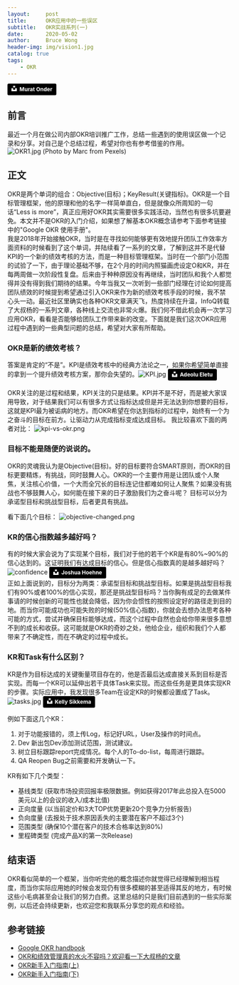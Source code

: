 ```yaml
---
layout:     post
title:      OKR应用中的一些误区
subtitle:   OKR实战系列(一)
date:       2020-05-02
author:     Bruce Wong
header-img: img/vision1.jpg
catalog: true
tags:
    - OKR
---
```

<a style="background-color:black;color:white;text-decoration:none;padding:4px 6px;font-family:-apple-system, BlinkMacSystemFont, &quot;San Francisco&quot;, &quot;Helvetica Neue&quot;, Helvetica, Ubuntu, Roboto, Noto, &quot;Segoe UI&quot;, Arial, sans-serif;font-size:12px;font-weight:bold;line-height:1.2;display:inline-block;border-radius:3px" href="https://unsplash.com/@muratodr?utm_medium=referral&amp;utm_campaign=photographer-credit&amp;utm_content=creditBadge" target="_blank" rel="noopener noreferrer" title="Download free do whatever you want high-resolution photos from Murat Onder"><span style="display:inline-block;padding:2px 3px"><svg xmlns="http://www.w3.org/2000/svg" style="height:12px;width:auto;position:relative;vertical-align:middle;top:-2px;fill:white" viewBox="0 0 32 32"><title>unsplash-logo</title><path d="M10 9V0h12v9H10zm12 5h10v18H0V14h10v9h12v-9z"></path></svg></span><span style="display:inline-block;padding:2px 3px">Murat Onder</span></a><br/>
## 前言

最近一个月在做公司内部OKR培训推广工作，总结一些遇到的使用误区做一个记录和分享。对自己是个总结过程，希望对你也有参考借鉴的作用。  
![OKR1.jpg](https://i.postimg.cc/dJHPMWWf/OKR1.jpg "OKR") 
(Photo by Marc from Pexels)
## 正文

OKR是两个单词的组合：Objective(目标)；KeyResult(关键指标)。OKR是一个目标管理框架，他的原理和他的名字一样简单直白，但是就像众所周知的一句话“Less is more”，真正应用好OKR其实需要很多实践活动，当然也有很多坑要避免。本文并不是OKR的入门介绍，如果想了解基本OKR概念请参考下面参考链接中的"Google OKR 使用手册"。  
我是2018年开始接触OKR，当时是在寻找如何能够更有效地提升团队工作效率方面资料的时候看到了这个单词，并陆续看了一系列的文章，了解到这并不是代替KPI的一个新的绩效考核的方法，而是一种目标管理框架。当时在一个部门小范围的试验了一下，由于理论基础不够，在2个月的时间内照猫画虎设定O和KR，并在每两周做一次阶段性复盘。后来由于种种原因没有再继续，当时团队和我个人都觉得并没有得到我们期待的结果。今年当我又一次听到一些部门经理在讨论如何提高团队绩效的时候提到希望通过引入OKR来作为新的绩效考核手段的时候，我不禁心头一动。最近社区里确实也各种OKR文章满天飞，热度持续在升温，InfoQ转载了大叔杨的一系列文章，各种线上交流也非常火爆。我们何不借此机会再一次学习应用OKR，看看是否能够给团队工作带来新的改变。下面就是我们这次OKR应用过程中遇到的一些典型问题的总结，希望对大家有所帮助。  

### OKR是新的绩效考核？

答案是肯定的“不是”。KPI是绩效考核中的经典方法论之一，如果你希望简单直接的拿到一个提升绩效考核方案，那你会失望的。![KPI.jpg](https://i.postimg.cc/qRHDLCpP/KPI.jpg "KPI")
<a style="background-color:black;color:white;text-decoration:none;padding:4px 6px;font-family:-apple-system, BlinkMacSystemFont, &quot;San Francisco&quot;, &quot;Helvetica Neue&quot;, Helvetica, Ubuntu, Roboto, Noto, &quot;Segoe UI&quot;, Arial, sans-serif;font-size:12px;font-weight:bold;line-height:1.2;display:inline-block;border-radius:3px" href="https://unsplash.com/@adeolueletu?utm_medium=referral&amp;utm_campaign=photographer-credit&amp;utm_content=creditBadge" target="_blank" rel="noopener noreferrer" title="Download free do whatever you want high-resolution photos from Adeolu Eletu"><span style="display:inline-block;padding:2px 3px"><svg xmlns="http://www.w3.org/2000/svg" style="height:12px;width:auto;position:relative;vertical-align:middle;top:-2px;fill:white" viewBox="0 0 32 32"><title>unsplash-logo</title><path d="M10 9V0h12v9H10zm12 5h10v18H0V14h10v9h12v-9z"></path></svg></span><span style="display:inline-block;padding:2px 3px">Adeolu Eletu</span></a><br/><br/>
OKR关注的是过程和结果，KPI关注的只是结果。KPI并不是不好，而是被大家误用导致，对于结果我们可以有很多方式让指标达成但是并无法达到你想要的目标，这就是KPI最为被诟病的地方。而OKR希望在你达到指标的过程中，始终有一个为之奋斗的目标在前方。让驱动力从完成指标变成达成目标。
我比较喜欢下面的两者对比：
![kpi-vs-okr.png](https://i.postimg.cc/Fsrq8c0m/kpi-vs-okr.png "KPI VS OKR")

### 目标不能是随便的说说的。

OKR的灵魂我认为是Objective(目标)。好的目标要符合SMART原则，而OKR的目标更要精炼，有挑战，同时鼓舞人心。OKR的一个主要作用是让团队或个人聚焦，关注核心价值，一个大而全冗长的目标连记住都难如何让人聚焦？如果没有挑战也不够鼓舞人心，如何能在接下来的日子激励我们为之奋斗呢？
目标可以分为承诺型目标和挑战型目标，后者更具有挑战。

看下面几个目标：
![objective-changed.png](https://i.postimg.cc/wjPG1GZT/objective-changed.png)

### KR的信心指数越多越好吗？

有的时候大家会说为了实现某个目标，我们对于他的若干个KR是有80%~90%的信心达到的。这证明我们有达成目标的信心。但是信心指数真的是越多越好吗？
![confidence](https://i.postimg.cc/PrScjxMD/confidence.jpg "Confidence")
<a style="background-color:black;color:white;text-decoration:none;padding:4px 6px;font-family:-apple-system, BlinkMacSystemFont, &quot;San Francisco&quot;, &quot;Helvetica Neue&quot;, Helvetica, Ubuntu, Roboto, Noto, &quot;Segoe UI&quot;, Arial, sans-serif;font-size:12px;font-weight:bold;line-height:1.2;display:inline-block;border-radius:3px" href="https://unsplash.com/@mrthetrain?utm_medium=referral&amp;utm_campaign=photographer-credit&amp;utm_content=creditBadge" target="_blank" rel="noopener noreferrer" title="Download free do whatever you want high-resolution photos from Joshua Hoehne"><span style="display:inline-block;padding:2px 3px"><svg xmlns="http://www.w3.org/2000/svg" style="height:12px;width:auto;position:relative;vertical-align:middle;top:-2px;fill:white" viewBox="0 0 32 32"><title>unsplash-logo</title><path d="M10 9V0h12v9H10zm12 5h10v18H0V14h10v9h12v-9z"></path></svg></span><span style="display:inline-block;padding:2px 3px">Joshua Hoehne</span></a><br/>
正如上面说到的，目标分为两类：承诺型目标和挑战型目标。如果是挑战型目标我们有90%或者100%的信心实现，那还是挑战型目标吗？当你胸有成足的去做某件事请的时候创新的可能性也就会降低，因为你会惯性的按照设定好的路径走到目的地。而当你可能成功也可能失败的时候(50%信心指数)，你就会去想办法思考各种可能的方式，尝试并确保目标能够达成，而这个过程中自然也会给你带来很多意想不到的成长和收获。这可能就是OKR的奇妙之处，他给企业，组织和我们个人都带来了不确定性，而在不确定的过程中成长。

### KR和Task有什么区别？

KR是作为目标达成的关键衡量项目存在的，他是否最后达成直接关系到目标是否实现。而每一个KR可以延伸出若干具体Task来实现。而这些任务是更具体实现KR的步骤。实际应用中，我发现很多Team在设定KR的时候都设置成了Task。
![tasks.jpg](https://i.postimg.cc/bJ0CFNJs/tasks.jpg "Task")
<a style="background-color:black;color:white;text-decoration:none;padding:4px 6px;font-family:-apple-system, BlinkMacSystemFont, &quot;San Francisco&quot;, &quot;Helvetica Neue&quot;, Helvetica, Ubuntu, Roboto, Noto, &quot;Segoe UI&quot;, Arial, sans-serif;font-size:12px;font-weight:bold;line-height:1.2;display:inline-block;border-radius:3px" href="https://unsplash.com/@kellysikkema?utm_medium=referral&amp;utm_campaign=photographer-credit&amp;utm_content=creditBadge" target="_blank" rel="noopener noreferrer" title="Download free do whatever you want high-resolution photos from Kelly Sikkema"><span style="display:inline-block;padding:2px 3px"><svg xmlns="http://www.w3.org/2000/svg" style="height:12px;width:auto;position:relative;vertical-align:middle;top:-2px;fill:white" viewBox="0 0 32 32"><title>unsplash-logo</title><path d="M10 9V0h12v9H10zm12 5h10v18H0V14h10v9h12v-9z"></path></svg></span><span style="display:inline-block;padding:2px 3px">Kelly Sikkema</span></a>

例如下面这几个KR：
   1. 对于功能报错的，须上传Log，标记好URL，User及操作的时间点。
   2. Dev 新出包Dev添加测试范围，测试建议。
   3. 树立目标跟踪report完成情况。每个人的To-do-list，每周进行跟踪。
   4. QA Reopen Bug之前需要和开发确认一下。

KR有如下几个类型：
+ 基线类型 (获取市场投资回报率极限数据。例如获得2017年此总投入在5000美元以上的会议的收入/成本比值)
+ 正向度量 (以当前定价和3大TOP优势更新20个竞争力分析报告)
+ 负向度量 (去报处于技术原因丢失的主要潜在客户不超过3个)
+ 范围类型 (确保10个潜在客户的技术合格率达到80%)
+ 里程碑类型 (完成产品X的第一次Release)


## 结束语

OKR看似简单的一个框架，当你听完他的概念描述你就觉得已经理解到相当程度，而当你实际应用她的时候会发现仍有很多模糊的甚至适得其反的地方，有时候这些小毛病甚至会让我们的努力白费。这里总结的只是我们目前遇到的一些实际案例，以后还会持续更新，也欢迎您和我联系分享您的观点和经验。

## 参考链接

- [Google OKR handbook](https://mp.weixin.qq.com/s/fWtMOkH_jMd6qTPmynq7Dg)
- [OKR和绩效管理真的水火不容吗？欢迎看一下大叔杨的文章](https://www.infoq.cn/article/N3ftFF71ScPyRtKXJqKg?utm_source=rss&utm_medium=article)
- [OKR新手入门指南(上)](https://mp.weixin.qq.com/s/vy9DYcLWMTaOrtz9f_h8pg)
- [OKR新手入门指南(下)](https://mp.weixin.qq.com/s/40OiONR-HOt4vvbkovv1IQ)




